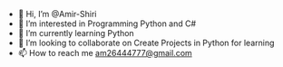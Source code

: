 - 👋 Hi, I’m @Amir-Shiri
- 👀 I’m interested in Programming Python and C#
- 🌱 I’m currently learning Python
- 💞️ I’m looking to collaborate on Create Projects in Python for learning
- 📫 How to reach me am26444777@gmail.com

<!---
Amir-Shiri/Amir-Shiri is a ✨ special ✨ repository because its `README.md` (this file) appears on your GitHub profile.
You can click the Preview link to take a look at your changes.
--->
